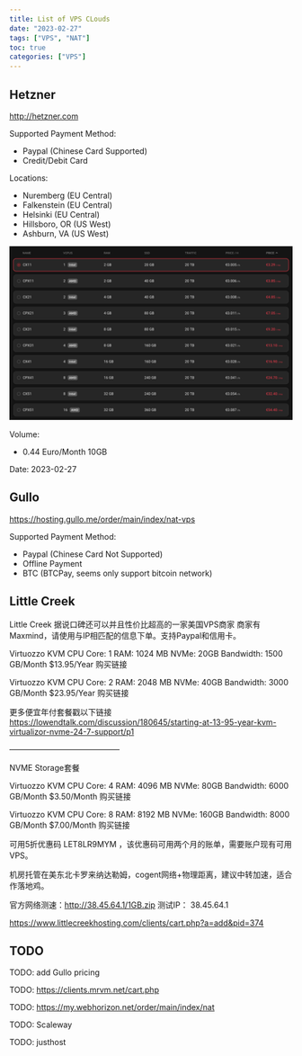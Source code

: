 ```yaml
---
title: List of VPS CLouds
date: "2023-02-27"
tags: ["VPS", "NAT"]
toc: true
categories: ["VPS"]
---
```


## Hetzner

http://hetzner.com

Supported Payment Method:
- Paypal (Chinese Card Supported)
- Credit/Debit Card

Locations:
- Nuremberg (EU Central)
- Falkenstein (EU Central)
- Helsinki (EU Central)
- Hillsboro, OR (US West)
- Ashburn, VA (US West)

![Hetzner](/static/img/2023-02-27-List-of-VPS-Cloud/1.png)

Volume:
- 0.44 Euro/Month 10GB

Date: 2023-02-27

## Gullo

https://hosting.gullo.me/order/main/index/nat-vps

Supported Payment Method:
- Paypal (Chinese Card Not Supported)
- Offline Payment
- BTC (BTCPay, seems only support bitcoin network)

## Little Creek

Little Creek 据说口碑还可以并且性价比超高的一家美国VPS商家 
商家有Maxmind，请使用与IP相匹配的信息下单。支持Paypal和信用卡。 

Virtuozzo KVM 
CPU Core: 1 
RAM: 1024 MB 
NVMe: 20GB 
Bandwidth: 1500 GB/Month 
$13.95/Year 
购买链接 

Virtuozzo KVM 
CPU Core: 2 
RAM: 2048 MB 
NVMe: 40GB 
Bandwidth: 3000 GB/Month 
$23.95/Year 
购买链接 

更多便宜年付套餐戳以下链接 
https://lowendtalk.com/discussion/180645/starting-at-13-95-year-kvm-virtualizor-nvme-24-7-support/p1 

—————————————— 

NVME Storage套餐 

Virtuozzo KVM 
CPU Core: 4 
RAM: 4096 MB 
NVMe: 80GB 
Bandwidth: 6000 GB/Month 
$3.50/Month 
购买链接 

Virtuozzo KVM 
CPU Core: 8 
RAM: 8192 MB 
NVMe: 160GB 
Bandwidth: 8000 GB/Month 
$7.00/Month 
购买链接 

可用5折优惠码 LET8LR9MYM ，该优惠码可用两个月的账单，需要账户现有可用VPS。 

机房托管在美东北卡罗来纳达勒姆，cogent网络+物理距离，建议中转加速，适合作落地鸡。 

官方网络测速：http://38.45.64.1/1GB.zip 
测试IP： 38.45.64.1 

https://www.littlecreekhosting.com/clients/cart.php?a=add&pid=374

## TODO

TODO: add Gullo pricing

TODO: https://clients.mrvm.net/cart.php

TODO: https://my.webhorizon.net/order/main/index/nat

TODO: Scaleway

TODO: justhost


